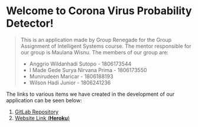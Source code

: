 # Welcome to Corona Virus Probability Detector!

> This is an application made by Group Renegade for the Group Assignment of Intelligent Systems course. The mentor responsible for our group is Maulana Wisnu. The members of our group are:
>
> - Anggrio Wildanhadi Sutopo - 1806173544
> - I Made Gede Surya Nirvana Prima - 1806173550
> - Munirudeen Maricar - 1806188193
> - Wilson Hadi Junior - 1806241236

The links to various items we have created in the development of our application can be seen below:

1.  [GitLab Repository](https://gitlab.com/intelligent-system-1/corona-virus-probability-test)
2.  [Website Link (**Heroku**)](https://is-group1.herokuapp.com/)
